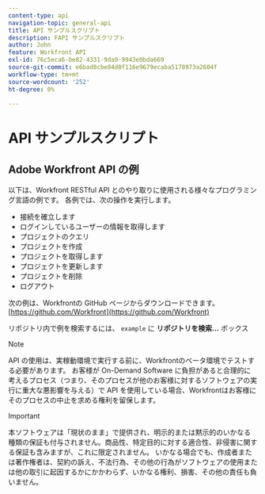 ```yaml
---
content-type: api
navigation-topic: general-api
title: API サンプルスクリプト
description: FAPI サンプルスクリプト
author: John
feature: Workfront API
exl-id: 76c5eca6-be82-4331-9da9-9943e0bda669
source-git-commit: e6bad8cbe84d0f116e9679ecaba5178973a2604f
workflow-type: tm+mt
source-wordcount: '252'
ht-degree: 0%

---
```



# API サンプルスクリプト

## Adobe Workfront API の例

以下は、Workfront RESTful API とのやり取りに使用される様々なプログラミング言語の例です。 各例では、次の操作を実行します。

* 接続を確立します
* ログインしているユーザーの情報を取得します
* プロジェクトのクエリ
* プロジェクトを作成
* プロジェクトを取得します
* プロジェクトを更新します
* プロジェクトを削除
* ログアウト

次の例は、Workfrontの GitHub ページからダウンロードできます。  [https://github.com/Workfront](https://github.com/Workfront)

リポジトリ内で例を検索するには、 `example` に **リポジトリを検索…** ボックス

>[!NOTE]
>
>API の使用は、実稼動環境で実行する前に、Workfrontのベータ環境でテストする必要があります。 お客様が On-Demand Software に負担があると合理的に考えるプロセス（つまり、そのプロセスが他のお客様に対するソフトウェアの実行に重大な悪影響を与える）で API を使用している場合、Workfrontはお客様にそのプロセスの中止を求める権利を留保します。

>[!IMPORTANT]
>
>本ソフトウェアは「現状のまま」で提供され、明示的または黙示的のいかなる種類の保証も付与されません。商品性、特定目的に対する適合性、非侵害に関する保証も含みますが、これに限定されません。 いかなる場合でも、作成者または著作権者は、契約の訴え、不法行為、その他の行為がソフトウェアの使用または他の取引に起因するかにかかわらず、いかなる権利、損害、その他の責任も負いません。
